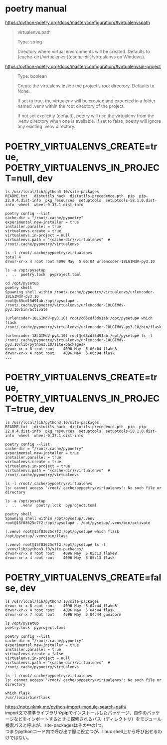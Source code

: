 # poetry manual
https://python-poetry.org/docs/master/configuration/#virtualenvspath
> virtualenvs.path
>
> Type: string
>
> Directory where virtual environments will be created. Defaults to {cache-dir}/virtualenvs ({cache-dir}\virtualenvs on Windows).

https://python-poetry.org/docs/master/configuration/#virtualenvsin-project
> Type: boolean
>
> Create the virtualenv inside the project’s root directory. Defaults to None.
>
> If set to true, the virtualenv will be created and expected in a folder named .venv within the root directory of the project.
>
> If not set explicitly (default), poetry will use the virtualenv from the .venv directory when one is available. If set to false, poetry will ignore any existing .venv directory.

# POETRY_VIRTUALENVS_CREATE=true, POETRY_VIRTUALENVS_IN_PROJECT=null, dev
```
ls /usr/local/lib/python3.10/site-packages
README.txt  _distutils_hack  distutils-precedence.pth  pip  pip-22.0.4.dist-info  pkg_resources  setuptools  setuptools-58.1.0.dist-info  wheel  wheel-0.37.1.dist-info

poetry config --list
cache-dir = "/root/.cache/pypoetry"
experimental.new-installer = true
installer.parallel = true
virtualenvs.create = true
virtualenvs.in-project = null
virtualenvs.path = "{cache-dir}/virtualenvs"  # /root/.cache/pypoetry/virtualenvs

ls -l /root/.cache/pypoetry/virtualenvs
total 4
drwxr-xr-x 4 root root 4096 May  5 06:04 urlencoder-18LGIMdV-py3.10

ls -a /opt/pysetup
.  ..  poetry.lock  pyproject.toml

cd /opt/pysetup
poetry shell
Spawning shell within /root/.cache/pypoetry/virtualenvs/urlencoder-18LGIMdV-py3.10
root@c65cdf5d91ab:/opt/pysetup# . /root/.cache/pypoetry/virtualenvs/urlencoder-18LGIMdV-py3.10/bin/activate

(urlencoder-18LGIMdV-py3.10) root@c65cdf5d91ab:/opt/pysetup# which flask
/root/.cache/pypoetry/virtualenvs/urlencoder-18LGIMdV-py3.10/bin/flask

(urlencoder-18LGIMdV-py3.10) root@c65cdf5d91ab:/opt/pysetup# ls -l /root/.cache/pypoetry/virtualenvs/urlencoder-18LGIMdV-py3.10/lib/python3.10/site-packages/
drwxr-xr-x 8 root root    4096 May  5 06:04 flake8
drwxr-xr-x 4 root root    4096 May  5 06:04 flask
...
```
# POETRY_VIRTUALENVS_CREATE=true, POETRY_VIRTUALENVS_IN_PROJECT=true, dev
```
ls /usr/local/lib/python3.10/site-packages
README.txt  _distutils_hack  distutils-precedence.pth  pip  pip-22.0.4.dist-info  pkg_resources  setuptools  setuptools-58.1.0.dist-info  wheel  wheel-0.37.1.dist-info

poetry config --list
cache-dir = "/root/.cache/pypoetry"
experimental.new-installer = true
installer.parallel = true
virtualenvs.create = true
virtualenvs.in-project = true
virtualenvs.path = "{cache-dir}/virtualenvs"  # /root/.cache/pypoetry/virtualenvs

ls -l /root/.cache/pypoetry/virtualenvs
ls: cannot access '/root/.cache/pypoetry/virtualenvs': No such file or directory

ls -a /opt/pysetup
.  ..  .venv  poetry.lock  pyproject.toml

poetry shell
Spawning shell within /opt/pysetup/.venv
root@15f03625c7f2:/opt/pysetup# . /opt/pysetup/.venv/bin/activate

(.venv) root@15f03625c7f2:/opt/pysetup# which flask
/opt/pysetup/.venv/bin/flask

(.venv) root@15f03625c7f2:/opt/pysetup# ls -l .venv/lib/python3.10/site-packages/
drwxr-xr-x 8 root root    4096 May  5 05:13 flake8
drwxr-xr-x 4 root root    4096 May  5 05:13 flask
```
# POETRY_VIRTUALENVS_CREATE=false, dev
```
ls /usr/local/lib/python3.10/site-packages
drwxr-xr-x 8 root root    4096 May  5 04:44 flake8
drwxr-xr-x 4 root root    4096 May  5 04:44 flask
drwxr-xr-x 7 root root    4096 May  5 04:44 gunicorn

ls /opt/pysetup
poetry.lock  pyproject.toml

poetry config --list
cache-dir = "/root/.cache/pypoetry"
experimental.new-installer = true
installer.parallel = true
virtualenvs.create = false
virtualenvs.in-project = null
virtualenvs.path = "{cache-dir}/virtualenvs"  # /root/.cache/pypoetry/virtualenvs

ls -l /root/.cache/pypoetry/virtualenvs
ls: cannot access '/root/.cache/pypoetry/virtualenvs': No such file or directory

which flask
/usr/local/bin/flask
```


https://note.nkmk.me/python-import-module-search-path/  
import文で標準ライブラリやpipでインストールしたパッケージ、自作のパッケージなどをインポートするときに探索されるパス（ディレクトリ）をモジュール検索パスと呼ぶが、site-packagesはその中の1つ。  
つまりpythonコード内で呼び出す際に役立つが、linux shell上から呼び出せるわけではない。